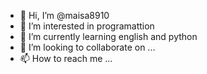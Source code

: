 - 👋 Hi, I’m @maisa8910
- 👀 I’m interested in programattion
- 🌱 I’m currently learning english and python
- 💞️ I’m looking to collaborate on ...
- 📫 How to reach me ...

<!---
maisa8910/maisa8910 is a ✨ special ✨ repository because its `README.md` (this file) appears on your GitHub profile.
You can click the Preview link to take a look at your changes.
--->
